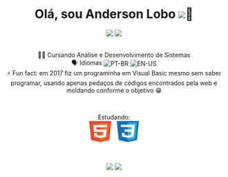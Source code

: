 <div align="center">
  
  # Olá, sou Anderson Lobo <img src="https://media.giphy.com/media/hvRJCLFzcasrR4ia7z/giphy.gif" width="28">🐺
  <a href="" target="_blank"><img src="https://img.shields.io/badge/-LinkedIn-%230077B5?style=for-the-badge&logo=linkedin&logoColor=white" target="_blank"></a>
  <a href = ""><img src="https://img.shields.io/badge/Gmail-D14836?style=for-the-badge&logo=gmail&logoColor=white" target="_blank"></a>
  
  <br>👨‍🎓 Cursando Análise e Desenvolvimento de Sistemas
  <br>🗣 Idiomas
  <img align="center" alt="PT-BR" height="20" width="20" src="https://flagicons.lipis.dev/flags/4x3/br.svg">
  <img align="center" alt="EN-US" height="20" width="20" src="https://flagicons.lipis.dev/flags/4x3/us.svg">
  <br>⚡ Fun fact: em 2017 fiz um programinha em Visual Basic mesmo sem saber programar, usando apenas pedaços de códigos encontrados pela web e moldando conforme o objetivo 😁
  
  <br>
  
  Estudando:<br>
  <img align="center" alt="HTML" height="50" width="60" src="https://raw.githubusercontent.com/devicons/devicon/master/icons/html5/html5-original.svg">
  <img align="center" alt="CSS" height="50" width="60" src="https://raw.githubusercontent.com/devicons/devicon/master/icons/css3/css3-original.svg">
  
  <br>
  <br>
  
  <img width="350" src="https://github-readme-stats.vercel.app/api?username=anderson96x&show_icons=true&theme=tokyonight&include_all_commits=true&line_height=24&hide_border=true"/>
  <img width="350" src="https://github-readme-stats.vercel.app/api/top-langs/?username=anderson96x&layout=compact&theme=tokyonight&hide_border=true&card_width=250"/>

</div>
